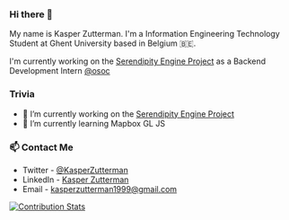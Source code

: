 ### Hi there 👋
My name is Kasper Zutterman. I'm a Information Engineering Technology Student at Ghent University based in Belgium :belgium:.

I'm currently working on the [Serendipity Engine Project](https://github.com/oSoc20/SerendipityEngine) as a Backend Development Intern [@osoc](https://twitter.com/oSocode)

### Trivia
- 🔭 I’m currently working on the [Serendipity Engine Project](https://github.com/oSoc20/SerendipityEngine)
- 🌱 I’m currently learning Mapbox GL JS

### 📫 Contact Me
- Twitter - [@KasperZutterman](https://twitter.com/KasperZutterman)
- LinkedIn - [Kasper Zutterman](https://www.linkedin.com/in/kasperzutterman/)
- Email - [kasperzutterman1999@gmail.com](mailto:kasperzutterman1999@gmail.com)

[![Contribution Stats](https://github-contribution-stats.vercel.app/api/?username=KasperZutterman)](https://github.com/KasperZutterman)

<!--
**KasperZutterman/KasperZutterman** is a ✨ _special_ ✨ repository because its `README.md` (this file) appears on your GitHub profile.

Here are some ideas to get you started:

- 🔭 I’m currently working on ...
- 🌱 I’m currently learning ...
- 👯 I’m looking to collaborate on ...
- 🤔 I’m looking for help with ...
- 💬 Ask me about ...
- 📫 How to reach me: ...
- 😄 Pronouns: ...
- ⚡ Fun fact: ...
-->
